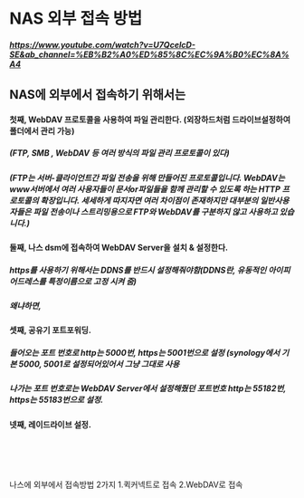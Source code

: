 # NAS 외부 접속 방법  
##### https://www.youtube.com/watch?v=U7QcelcD-SE&ab_channel=%EB%B2%A0%ED%85%8C%EC%9A%B0%EC%8A%A4  

## NAS에 외부에서 접속하기 위해서는  
#### 첫째, WebDAV 프로토콜을 사용하여 파일 관리한다. (외장하드처럼 드라이브설정하여 폴더에서 관리 가능)  
##### (FTP, SMB , WebDAV 등 여러 방식의 파일 관리 프로토콜이 있다)
##### (FTP는 서버-클라이언트간 파일 전송을 위해 만들어진 프로토콜입니다. WebDAV는 www서버에서 여러 사용자들이 문서or파일들을 함께 관리할 수 있도록 하는 HTTP 프로토콜의 확장입니다. 세세하게 따지자면 여러 차이점이 존재하지만 대부분의 일반사용자들은 파일 전송이나 스트리밍용으로 FTP와 WebDAV를 구분하지 않고 사용하고 있습니다.)  
#### 둘째, 나스 dsm에 접속하여 WebDAV Server을 설치 & 설정한다.  
##### https를 사용하기 위해서는 DDNS를 반드시 설정해줘야함(DDNS란, 유동적인 아이피 어드레스를 특정이름으로 고정 시켜 줌)
##### 왜냐하면, 
#### 셋째, 공유기 포트포워딩.  
##### 들어오는 포트 번호로 http는 5000번, https는 5001번으로 설정 (synology에서 기본 5000, 5001로 설정되어있어서 그냥 그대로 사용
##### 나가는 포트 번호로는 WebDAV Server에서 설정해줬던 포트번호 http는 55182번, https는 55183번으로 설정.
#### 넷째, 레이드라이브 설정.  
</br>
</br>
</br>
</br>
나스에 외부에서 접속방법 2가지  
1.퀵커넥트로 접속  
2.WebDAV로 접속  
